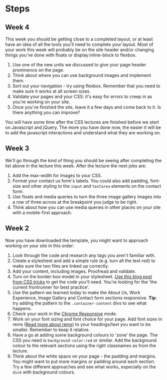 # Steps

## Week 4

This week you should be getting close to a completed layout, or at least have an idea of all the tools you'll need to complete your layout. Most of your work this week will probably be on the site header and/or changing things you've done with floats or display:inline-block to flexbox.

1. Use one of the new units we discussed to give your page header prominence on the page. 
2. Think about where you can use background images and implement them.
3. Sort out your navigation - try using flexbox. Remember that you need to make sure it works at all screen sizes.
4. Validate your pages and your CSS: it's easy for errors to creep in as you're working on your site.
5. Once you've finished the site, leave it a few days and come back to it. Is there anything you can improve?

You will have some time after the CSS lectures are finished before we start on Javascript and jQuery. The more you have done now, the easier it will be to add the javascript interactions and understand what they are working on.

## Week 3

We'll go through the kind of thing you should be seeing after completing the list above in the lecture this week. After the lecture the next jobs are:

1. Add the max-width for images to your CSS.
2. Format your contact us form's labels. You could also add padding, font-size and other styling to the `input` and `textarea` elements on the contact form.
3. Use floats and media queries to turn the three image gallery images into a row of three across at the breakpoint you judge to be right.
4. Think about how you can use media queries in other places on your site with a mobile-first approach.

## Week 2

Now you have downloaded the template, you might want to approach working on your site in this order:

1. Look through the code and research any tags you aren't familiar with.
2. Create a stylesheet and add a simple rule (e.g. turn all the text red) to make sure the two files are linked up correctly.
3. Add your content, including images. Proofread and validate.
4. Turn on the border-box model in your stylesheet. [Use this blog post from CSS tricks](https://css-tricks.com/box-sizing/) to get the code you'll need. You're looking for the 'the current frontrunner for best practice'.
5. Use the pattern we learned today to make the About Us, Work Experience, Image Gallery and Contact form sections responsive. **Tip**: try adding the pattern to the `.container-content` divs to see what happens.
6. Check your work in the [Chrome Responsive](https://developers.google.com/web/tools/chrome-devtools/device-mode/) mode.
7. Work on your font sizing and font choice for your page. Add font sizes in rems ([Read more about rems](https://snook.ca/archives/html_and_css/font-size-with-rem)) to your headings/text you want to be smaller. Remember to keep it relative.
8. Have a go at adding some background colours to 'zone' the page. The CSS you need is `background-color:red` or similar. Add the background colour to the relevant sections using the right classnames as from the lecture.
9. Think about the white space on your page - the padding and margins. You might want to put more margins or padding around each section. Try a few different approaches and see what works, especially on the `div`s with background colours.








